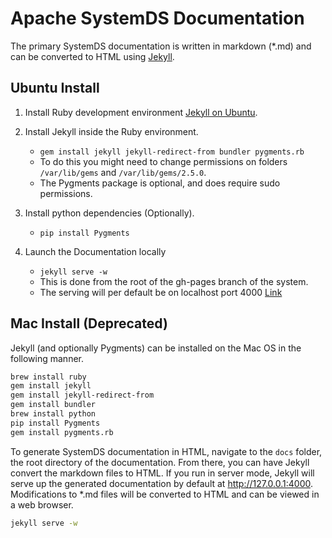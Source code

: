 <!--
{% comment %}
Licensed to the Apache Software Foundation (ASF) under one or more
contributor license agreements.  See the NOTICE file distributed with
this work for additional information regarding copyright ownership.
The ASF licenses this file to you under the Apache License, Version 2.0
(the "License"); you may not use this file except in compliance with
the License.  You may obtain a copy of the License at

http://www.apache.org/licenses/LICENSE-2.0

Unless required by applicable law or agreed to in writing, software
distributed under the License is distributed on an "AS IS" BASIS,
WITHOUT WARRANTIES OR CONDITIONS OF ANY KIND, either express or implied.
See the License for the specific language governing permissions and
limitations under the License.
{% endcomment %}
-->

# Apache SystemDS Documentation

The primary SystemDS documentation is written in markdown (*.md) and can be converted to HTML using
[Jekyll](http://jekyllrb.com).

## Ubuntu Install

1. Install Ruby development environment [Jekyll on Ubuntu](https://jekyllrb.com/docs/installation/ubuntu/).
2. Install Jekyll inside the Ruby environment.

   - `gem install jekyll jekyll-redirect-from bundler pygments.rb`
   - To do this you might need to change permissions on folders `/var/lib/gems` and `/var/lib/gems/2.5.0`.
   - The Pygments package is optional, and does require sudo permissions.

3. Install python dependencies (Optionally).

   - `pip install Pygments`

4. Launch the Documentation locally

   - `jekyll serve -w`
   - This is done from the root of the gh-pages branch of the system.
   - The serving will per default be on localhost port 4000 [Link](http://localhost:4000)

## Mac Install (Deprecated)

Jekyll (and optionally Pygments) can be installed on the Mac OS in the following manner.

```bash
brew install ruby
gem install jekyll
gem install jekyll-redirect-from
gem install bundler
brew install python
pip install Pygments
gem install pygments.rb
```

To generate SystemDS documentation in HTML, navigate to the ```docs``` folder, the root directory of the
documentation. From there, you can have Jekyll convert the markdown files to HTML. If you run in server mode,
Jekyll will serve up the generated documentation by default at <http://127.0.0.1:4000>. Modifications
to *.md files will be converted to HTML and can be viewed in a web browser.

```bash
jekyll serve -w
```
